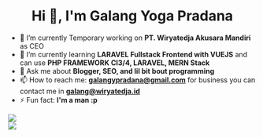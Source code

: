 <!--
**mzcoder-hub/mzcoder-hub** is a ✨ _special_ ✨ repository because its `README.md` (this file) appears on your GitHub profile.

Here are some ideas to get you started:

- 🔭 I’m currently working on ...
- 🌱 I’m currently learning ...
- 👯 I’m looking to collaborate on ...
- 🤔 I’m looking for help with ...
- 💬 Ask me about ...
- 📫 How to reach me: ...
- 😄 Pronouns: ...
- ⚡ Fun fact: ...
-->



<h1 align="center">Hi 👋, I'm Galang Yoga Pradana </h1>

<p>

- 🔭 I’m currently Temporary working on **PT. Wiryatedja Akusara Mandiri** as CEO
- 🌱 I’m currently learning **LARAVEL Fullstack Frontend with VUEJS** and can use **PHP FRAMEWORK CI3/4, LARAVEL, MERN Stack**
- 💬 Ask me about **Blogger, SEO, and lil bit bout programming**
- 📫 How to reach me: **galangypradana@gmail.com** for business you can contact me in **galang@wiryatedja.id**
- ⚡ Fun fact: **I'm a man :p**
</p>

<a href="https://github.com/mzcoder-hub">
  <img align="center" src="https://github-readme-stats.vercel.app/api?username=mzcoder-hub&show_icons=true&theme=onedark" />
</a><br/>
<a href="https://github.com/mzcoder-hub">
  <img align="center" src="https://github-readme-stats.vercel.app/api/top-langs/?username=mzcoder-hub&show_icons=true&theme=onedark&layout=compact" />
</a>
